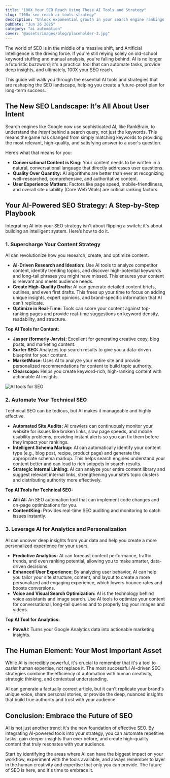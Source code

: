 ```yaml
---
title: "100X Your SEO Reach Using These AI Tools and Strategy"
slug: "100x-seo-reach-ai-tools-strategy"
description: "Unlock exponential growth in your search engine rankings by leveraging the power of AI. Discover the tools and strategies that will 100X your SEO reach."
pubDate: "Jun 26 2025"
category: "ai automation"
cover: "@assets/images/blog/placeholder-3.jpg"
---
```


The world of SEO is in the middle of a massive shift, and Artificial Intelligence is the driving force. If you're still relying solely on old-school keyword stuffing and manual analysis, you're falling behind. AI is no longer a futuristic buzzword; it's a practical tool that can automate tasks, provide deep insights, and ultimately, 100X your SEO reach.

This guide will walk you through the essential AI tools and strategies that are reshaping the SEO landscape, helping you create a future-proof plan for long-term success.

## The New SEO Landscape: It's All About User Intent

Search engines like Google now use sophisticated AI, like RankBrain, to understand the _intent_ behind a search query, not just the keywords. This means the game has changed from simply matching keywords to providing the most relevant, high-quality, and satisfying answer to a user's question.

Here’s what that means for you:

- **Conversational Content is King:** Your content needs to be written in a natural, conversational language that directly addresses user questions.
- **Quality Over Quantity:** AI algorithms are better than ever at recognizing well-researched, comprehensive, and authoritative content.
- **User Experience Matters:** Factors like page speed, mobile-friendliness, and overall site usability (Core Web Vitals) are critical ranking factors.

## Your AI-Powered SEO Strategy: A Step-by-Step Playbook

Integrating AI into your SEO strategy isn't about flipping a switch; it's about building an intelligent system. Here’s how to do it.

### 1. Supercharge Your Content Strategy

AI can revolutionize how you research, create, and optimize content.

- **AI-Driven Research and Ideation:** Use AI tools to analyze competitor content, identify trending topics, and discover high-potential keywords and long-tail phrases you might have missed. This ensures your content is relevant and meets audience needs.
- **Create High-Quality Drafts:** AI can generate detailed content briefs, outlines, and even first drafts. This frees up your time to focus on adding unique insights, expert opinions, and brand-specific information that AI can't replicate.
- **Optimize in Real-Time:** Tools can score your content against top-ranking pages and provide real-time suggestions on keyword density, readability, and structure.

**Top AI Tools for Content:**

- **Jasper (formerly Jarvis):** Excellent for generating creative copy, blog posts, and marketing content.
- **Surfer SEO:** Analyzes top search results to give you a data-driven blueprint for your content.
- **MarketMuse:** Uses AI to analyze your entire site and provide personalized recommendations for content to build topic authority.
- **Clearscope:** Helps you create keyword-rich, high-ranking content with actionable AI insights.

![AI tools for SEO](@assets/images/blog/placeholder-2.jpg "AI tools for SEO")

### 2. Automate Your Technical SEO

Technical SEO can be tedious, but AI makes it manageable and highly effective.

- **Automated Site Audits:** AI crawlers can continuously monitor your website for issues like broken links, slow page speeds, and mobile usability problems, providing instant alerts so you can fix them before they impact your rankings.
- **Intelligent Schema Markup:** AI can automatically identify your content type (e.g., blog post, recipe, product page) and generate the appropriate schema markup. This helps search engines understand your content better and can lead to rich snippets in search results.
- **Strategic Internal Linking:** AI can analyze your entire content library and suggest relevant internal links, strengthening your site’s topic clusters and distributing authority more effectively.

**Top AI Tools for Technical SEO:**

- **Alli AI:** An SEO automation tool that can implement code changes and on-page optimizations for you.
- **ContentKing:** Provides real-time SEO auditing and monitoring to catch issues instantly.

### 3. Leverage AI for Analytics and Personalization

AI can uncover deep insights from your data and help you create a more personalized experience for your users.

- **Predictive Analytics:** AI can forecast content performance, traffic trends, and even ranking potential, allowing you to make smarter, data-driven decisions.
- **Enhanced User Experience:** By analyzing user behavior, AI can help you tailor your site structure, content, and layout to create a more personalized and engaging experience, which lowers bounce rates and boosts conversions.
- **Voice and Visual Search Optimization:** AI is the technology behind voice assistants and image search. Use AI tools to optimize your content for conversational, long-tail queries and to properly tag your images and videos.

**Top AI Tool for Analytics:**

- **PaveAI:** Turns your Google Analytics data into actionable marketing insights.

## The Human Element: Your Most Important Asset

While AI is incredibly powerful, it's crucial to remember that it's a tool to _assist_ human expertise, not replace it. The most successful AI-driven SEO strategies combine the efficiency of automation with human creativity, strategic thinking, and contextual understanding.

AI can generate a factually correct article, but it can't replicate your brand's unique voice, share personal stories, or provide the deep, nuanced insights that build true authority and trust with your audience.

## Conclusion: Embrace the Future of SEO

AI is not just another trend; it's the new foundation of effective SEO. By integrating AI-powered tools into your strategy, you can automate repetitive tasks, gain deeper insights than ever before, and create high-quality content that truly resonates with your audience.

Start by identifying the areas where AI can have the biggest impact on your workflow, experiment with the tools available, and always remember to layer in the human creativity and expertise that only you can provide. The future of SEO is here, and it's time to embrace it.
